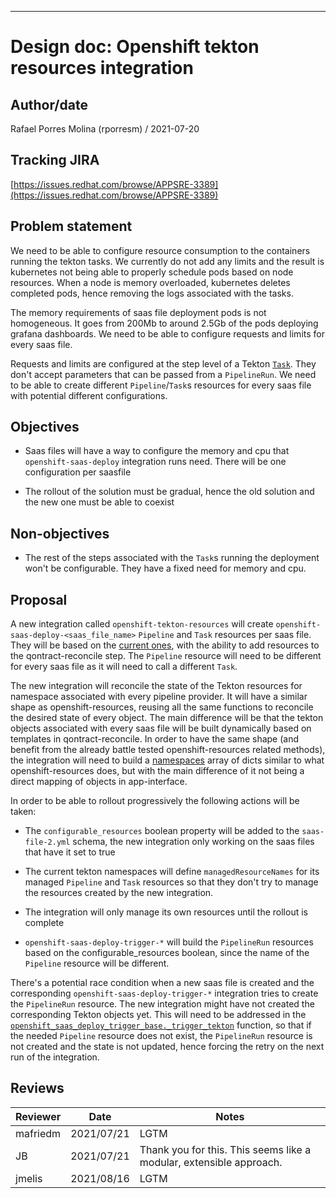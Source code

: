 ---
# Design doc: Openshift tekton resources integration

## Author/date

Rafael Porres Molina (rporresm) / 2021-07-20

## Tracking JIRA

[https://issues.redhat.com/browse/APPSRE-3389](https://issues.redhat.com/browse/APPSRE-3389)

## Problem statement

We need to be able to configure resource consumption to the containers
running the tekton tasks. We currently do not add any limits and the
result is kubernetes not being able to properly schedule pods based on
node resources. When a node is memory overloaded, kubernetes deletes
completed pods, hence removing the logs associated with the tasks.

The memory requirements of saas file deployment pods is not homogeneous.
It goes from 200Mb to around 2.5Gb of the pods deploying grafana
dashboards. We need to be able to configure requests and limits for
every saas file.

Requests and limits are configured at the step level of a Tekton
[`Task`](https://tekton.dev/docs/pipelines/tasks/#defining-steps).
They don't accept parameters that can be passed from a `PipelineRun`. We
need to be able to create different `Pipeline`/`Task`s resources for every
saas file with potential different configurations.

## Objectives

- Saas files will have a way to configure the memory and cpu that
  `openshift-saas-deploy` integration runs need. There will be one
  configuration per saasfile

- The rollout of the solution must be gradual, hence the old solution
  and the new one must be able to coexist

## Non-objectives

- The rest of the steps associated with the `Task`s running the
  deployment won't be configurable. They have a fixed need for
  memory and cpu.

## Proposal

A new integration called `openshift-tekton-resources` will create
`openshift-saas-deploy-<saas_file_name>` `Pipeline` and `Task` resources per
saas file. They will be based on the [current
ones](https://gitlab.cee.redhat.com/service/app-interface/-/tree/master/resources/tekton),
with the ability to add resources to the qontract-reconcile step. The
`Pipeline` resource will need to be different for every saas file as it
will need to call a different `Task`.

The new integration will reconcile the state of the Tekton resources for
namespace associated with every pipeline provider. It will have a
similar shape as openshift-resources, reusing all the same functions to
reconcile the desired state of every object. The main difference will be
that the tekton objects associated with every saas file will be built
dynamically based on templates in qontract-reconcile. In order to have
the same shape (and benefit from the already battle tested
openshift-resources related methods), the integration will need to build
a
[namespaces](https://github.com/app-sre/qontract-reconcile/blob/11f35d7d264851b73edd0822ceceea881b44e81c/reconcile/openshift_resources_base.py#L675)
array of dicts similar to what openshift-resources does, but with the
main difference of it not being a direct mapping of objects in
app-interface.

In order to be able to rollout progressively the following actions will
be taken:

- The `configurable_resources` boolean property will be added to the
  `saas-file-2.yml` schema, the new integration only working on the
  saas files that have it set to true

- The current tekton namespaces will define `managedResourceNames` for
  its managed `Pipeline` and `Task` resources so that they don't try to
  manage the resources created by the new integration.

- The integration will only manage its own resources until the rollout
  is complete

- `openshift-saas-deploy-trigger-*` will build the `PipelineRun` resources
  based on the configurable_resources boolean, since the name of the
  `Pipeline` resource will be different.

There's a potential race condition when a new saas file is created and
the corresponding `openshift-saas-deploy-trigger-*` integration tries to
create the `PipelineRun` resource. The new integration might have not
created the corresponding Tekton objects yet. This will need to be
addressed in the
[`openshift_saas_deploy_trigger_base._trigger_tekton`](https://github.com/app-sre/qontract-reconcile/blob/2694fb3533a3c250e88b8e661cfad144c8162a74/reconcile/openshift_saas_deploy_trigger_base.py#L263-L313)
function, so that if the needed `Pipeline` resource does not exist, the
`PipelineRun` resource is not created and the state is not updated, hence
forcing the retry on the next run of the integration.

## Reviews

|Reviewer|Date|Notes|
|---|---|---|
|mafriedm|2021/07/21|LGTM|
|JB|2021/07/21|Thank you for this. This seems like a modular, extensible approach.|
|jmelis|2021/08/16|LGTM|
